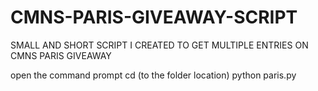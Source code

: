 # CMNS-PARIS-GIVEAWAY-SCRIPT
SMALL AND SHORT SCRIPT I CREATED TO GET MULTIPLE ENTRIES ON CMNS PARIS GIVEAWAY

open the command prompt
cd (to the folder location)
python paris.py
